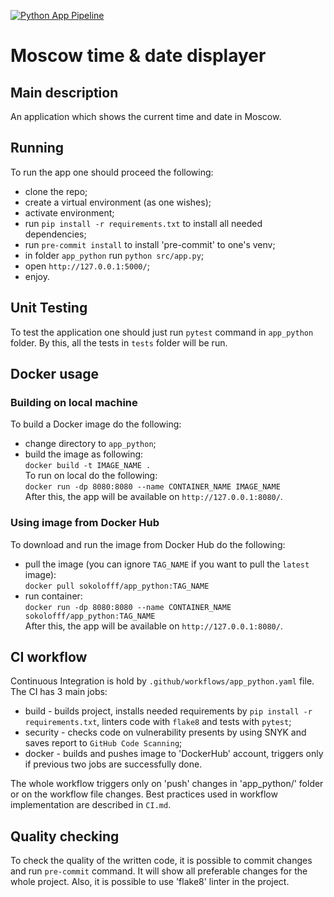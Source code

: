 [![Python App Pipeline](https://github.com/SokolOFFF/S24-Devops-core-course-labs/actions/workflows/app_python.yaml/badge.svg?event=push)](https://github.com/SokolOFFF/S24-Devops-core-course-labs/actions/workflows/app_python.yaml)

# Moscow time & date displayer 

## Main description 
An application which shows the current time and date in Moscow.

## Running 
To run the app one should proceed the following:
* clone the repo;
* create a virtual environment (as one wishes);
* activate environment;
* run `pip install -r requirements.txt` to install all needed dependencies;
* run `pre-commit install` to install 'pre-commit' to one's venv;
* in folder `app_python` run `python src/app.py`;
* open `http://127.0.0.1:5000/`;
* enjoy.

## Unit Testing
To test the application one should just run `pytest` command in `app_python` folder. By this, all the tests in `tests` folder will be run.

## Docker usage 
### Building on local machine
To build a Docker image do the following:
* change directory to `app_python`;
* build the image as following:<br>
```docker build -t IMAGE_NAME .```<br>
To run on local do the following:<br>
```docker run -dp 8080:8080 --name CONTAINER_NAME IMAGE_NAME```<br>
After this, the app will be available on `http://127.0.0.1:8080/`.

### Using image from Docker Hub
To download and run the image from Docker Hub do the following:
* pull the image (you can ignore `TAG_NAME` if you want to pull the `latest` image):<br>
```docker pull sokolofff/app_python:TAG_NAME```<br>
* run container:<br>
```docker run -dp 8080:8080 --name CONTAINER_NAME sokolofff/app_python:TAG_NAME```<br>
After this, the app will be available on `http://127.0.0.1:8080/`.

## CI workflow
Continuous Integration is hold by `.github/workflows/app_python.yaml` file. The CI has 3 main jobs:
* build - builds project, installs needed requirements by `pip install -r requirements.txt`, linters code with `flake8` and tests with `pytest`;
* security - checks code on vulnerability presents by using SNYK and saves report to `GitHub Code Scanning`;
* docker - builds and pushes image to 'DockerHub' account, triggers only if previous two jobs are successfully done.

The whole workflow triggers only on 'push' changes in 'app_python/' folder or on the workflow file changes.
Best practices used in workflow implementation are described in `CI.md`. 

## Quality checking 
To check the quality of the written code, it is possible to commit changes and run `pre-commit` command. It will show all preferable changes for the whole project. Also, it is possible to use 'flake8' linter in the project.
